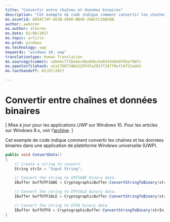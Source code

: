```yaml
---
title: "Convertir entre chaînes et données binaires"
description: "Cet exemple de code indique comment convertir les chaînes et les données binaires dans une application de plateforme Windows universelle (UWP)."
ms.assetid: AED4C74F-E63B-4980-BB4D-28ACCC1AB58B
author: awkoren
ms.author: alkoren
ms.date: 02/08/2017
ms.topic: article
ms.prod: windows
ms.technology: uwp
keywords: "windows 10, uwp"
translationtype: Human Translation
ms.sourcegitcommit: c6b64cff1bbebc8ba69bc6e03d34b69f85e798fc
ms.openlocfilehash: e1a1768734bb220fdfa292ff28ff6ef19f22ad41
ms.lasthandoff: 02/07/2017

---
```


# <a name="convert-between-strings-and-binary-data"></a>Convertir entre chaînes et données binaires


\[ Mise à jour pour les applications UWP sur Windows 10. Pour les articles sur Windows 8.x, voir l’[archive](http://go.microsoft.com/fwlink/p/?linkid=619132). \]

Cet exemple de code indique comment convertir les chaînes et les données binaires dans une application de plateforme Windows universelle (UWP).

```cs
public void ConvertData()
{
    // Create a string to convert.
    String strIn = "Input String";

    // Convert the string to UTF16BE binary data.
    IBuffer buffUTF16BE = CryptographicBuffer.ConvertStringToBinary(strIn, BinaryStringEncoding.Utf16BE);

    // Convert the string to UTF16LE binary data.
    IBuffer buffUTF16LE = CryptographicBuffer.ConvertStringToBinary(strIn, BinaryStringEncoding.Utf16LE);

    // Convert the string to UTF8 binary data.
    IBuffer buffUTF8 = CryptographicBuffer.ConvertStringToBinary(strIn, BinaryStringEncoding.Utf8);
}
```
